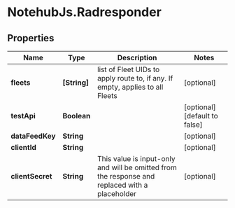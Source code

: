 # NotehubJs.Radresponder

## Properties

| Name             | Type         | Description                                                                                    | Notes                         |
| ---------------- | ------------ | ---------------------------------------------------------------------------------------------- | ----------------------------- |
| **fleets**       | **[String]** | list of Fleet UIDs to apply route to, if any. If empty, applies to all Fleets                  | [optional]                    |
| **testApi**      | **Boolean**  |                                                                                                | [optional] [default to false] |
| **dataFeedKey**  | **String**   |                                                                                                | [optional]                    |
| **clientId**     | **String**   |                                                                                                | [optional]                    |
| **clientSecret** | **String**   | This value is input-only and will be omitted from the response and replaced with a placeholder | [optional]                    |
